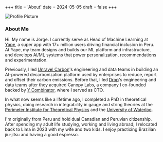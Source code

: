 +++
title = 'About'
date = 2024-05-05
draft = false
+++

<img src="/images/profile.jpg" alt="Profile Picture" class="profile-picture">

### About Me

Hi. My name is Jorge. I currently serve as Head of Machine Learning at [Yape](https://www.yape.com.pe), a super app with 17+ million users driving financial inclusion in Peru. At Yape, my team designs and builds our ML platform and infrastructure, and develops AI/ML systems that power personalization, recommendations and experimentation.

Previously, I led [Unravel Carbon](https://www.unravelcarbon.com)'s engineering and data teams in building an AI-powered decarbonization platform used by enterprises to reduce, report and offset their carbon emissions. Before that, I led [Drop](https://www.joindrop.com)'s engineering and data teams after they acquired Canopy Labs, a company I co-founded backed by [Y Combinator](https://www.ycombinator.com/), where I served as CTO. 

In what now seems like a lifetime ago, I completed a PhD in theoretical physics, doing research in integrability in gauge and string theories at the [Perimeter Institute for Theoretical Physics](https://www.pitp.ca/) and the [University of Waterloo](https://www.uwaterloo.ca/).

I'm originally from Peru and hold dual Canadian and Peruvian citizenship. After spending my adult life studying, working and living abroad, I relocated back to Lima in 2023 with my wife and two kids. I enjoy practicing Brazilian jiu-jitsu and having a good espresso.


<!-- ### Things I could help with

Below is a list of things I could be helpful with. [Get in touch](mailto:hi@jorgeescobedo.com) if you want to discuss any of them in more detail.

* Data strategy
* AI/ML strategy
* Scaling
* I have experience leading and scaling data and engineering teams at companies whose products impact millions of people. I strive to build high levels of trust within my teams, and to empower those around me to do their best work by promoting ownership, curiosity, transparency, and a strong writing culture. -->

